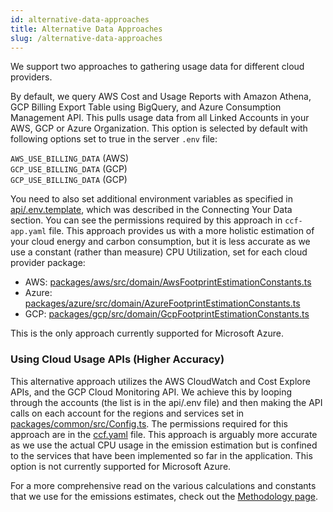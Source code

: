```yaml
---
id: alternative-data-approaches
title: Alternative Data Approaches
slug: /alternative-data-approaches
---
```


We support two approaches to gathering usage data for different cloud providers.

By default, we query AWS Cost and Usage Reports with Amazon Athena, GCP Billing Export Table using BigQuery, and Azure Consumption Management API. This pulls usage data from all Linked Accounts in your AWS, GCP or Azure Organization. This option is selected by default with following options set to true in the server `.env` file:

`AWS_USE_BILLING_DATA` (AWS)  
`GCP_USE_BILLING_DATA` (GCP)  
`GCP_USE_BILLING_DATA` (GCP)

You need to also set additional environment variables as specified in [api/.env.template](https://github.com/cloud-carbon-footprint/cloud-carbon-footprint/blob/trunk/packages/api/.env.template), which was described in the Connecting Your Data section. You can see the permissions required by this approach in `ccf-app.yaml` file. This approach provides us with a more holistic estimation of your cloud energy and carbon consumption, but it is less accurate as we use a constant (rather than measure) CPU Utilization, set for each cloud provider package:
- AWS: [packages/aws/src/domain/AwsFootprintEstimationConstants.ts](https://github.com/cloud-carbon-footprint/cloud-carbon-footprint/blob/trunk/packages/aws/src/domain/AwsFootprintEstimationConstants.ts)
- Azure: [packages/azure/src/domain/AzureFootprintEstimationConstants.ts](https://github.com/cloud-carbon-footprint/cloud-carbon-footprint/blob/trunk/packages/azure/src/domain/AzureFootprintEstimationConstants.ts)
- GCP: [packages/gcp/src/domain/GcpFootprintEstimationConstants.ts](https://github.com/cloud-carbon-footprint/cloud-carbon-footprint/blob/trunk/packages/gcp/src/domain/GcpFootprintEstimationConstants.ts)

This is the only approach currently supported for Microsoft Azure.

### Using Cloud Usage APIs (Higher Accuracy)

This alternative approach utilizes the AWS CloudWatch and Cost Explore APIs, and the GCP Cloud Monitoring API. We achieve this by looping through the accounts (the list is in the api/.env file) and then making the API calls on each account for the regions and services set in [packages/common/src/Config.ts](https://github.com/cloud-carbon-footprint/cloud-carbon-footprint/blob/trunk/packages/common/src/Config.ts). The permissions required for this approach are in the [ccf.yaml](https://github.com/cloud-carbon-footprint/cloud-carbon-footprint/blob/trunk/cloudformation/ccf.yaml) file. This approach is arguably more accurate as we use the actual CPU usage in the emission estimation but is confined to the services that have been implemented so far in the application. This option is not currently supported for Microsoft Azure.

For a more comprehensive read on the various calculations and constants that we use for the emissions estimates, check out the [Methodology page](./Methodology.md).
